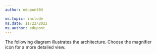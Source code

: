 ```yaml
---
author: edupont04

ms.topic: include
ms.date: 11/22/2022
ms.author: edupont
---
```

The following diagram illustrates the architecture. Choose the magnifier icon for a more detailed view.  
